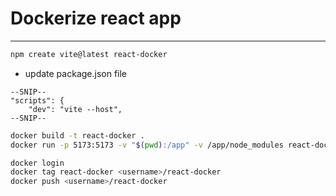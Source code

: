 # Dockerize react app
---

```bash
npm create vite@latest react-docker
```

- update package.json file

```
--SNIP--
"scripts": {
    "dev": "vite --host",
--SNIP--
```

```bash
docker build -t react-docker .
docker run -p 5173:5173 -v "$(pwd):/app" -v /app/node_modules react-docker 
```

```bash
docker login
docker tag react-docker <username>/react-docker
docker push <username>/react-docker
```
